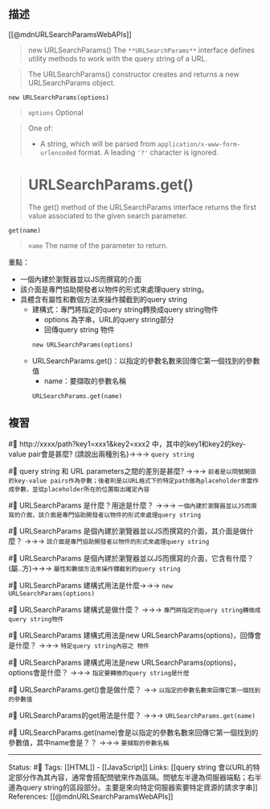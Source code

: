 ## 描述



[[@mdnURLSearchParamsWebAPIs]]
> new URLSearchParams()
> The `**URLSearchParams**` interface defines utility methods to work with the query string of a URL.


> The URLSearchParams() constructor creates and returns a new URLSearchParams object.
```
new URLSearchParams(options)
```

> `options` Optional

> One of:
> -   A string, which will be parsed from `application/x-www-form-urlencoded` format. A leading `'?'` character is ignored.

> # URLSearchParams.get()
> The get() method of the URLSearchParams interface returns the first value associated to the given search parameter.


```
get(name)
```
> `name`
> The name of the parameter to return.

重點：
- 一個內建於瀏覽器並以JS而撰寫的介面
- 該介面是專門協助開發者以物件的形式來處理query string。
- 具體含有屬性和數個方法來操作攔截到的query string
	- 建構式：專門將指定的query string轉換成query string物件
		- options 為字串，URL的query string部分
		- 回傳query string 物件
		```
		new URLSearchParams(options)
	   ```
	- URLSearchParams.get()：以指定的參數名數來回傳它第一個找到的參數值
		- name：要擷取的參數名稱
		```
	  URLSearchParams.get(name)
	   ```

## 複習


#🧠 http://xxxx/path?key1=xxx1&key2=xxx2 中，其中的key1和key2的key-value pair會是甚麼? (請說出兩種別名)->->-> `query string`
<!--SR:!2023-09-23,23,250-->

#🧠 query string 和 URL parameters之間的差別是甚麼? ->->-> `前者是以問號開頭的key-value pairs作為參數；後者則是以URL格式下的特定path做為placeholder來當作成參數，並從placeholder所在的位置取出確定內容`
<!--SR:!2023-09-03,3,230-->

#🧠 URLSearchParams 是什麼？用途是什麼？ ->->-> `一個內建於瀏覽器並以JS而撰寫的介面，該介面是專門協助開發者以物件的形式來處理query string`
<!--SR:!2023-09-02,2,248-->


#🧠 URLSearchParams 是個內建於瀏覽器並以JS而撰寫的介面，其介面是做什麼？ ->->-> `該介面是專門協助開發者以物件的形式來處理query string`
<!--SR:!2023-09-02,2,248-->


#🧠 URLSearchParams 是個內建於瀏覽器並以JS而撰寫的介面，它含有什麼？(屬..方)->->-> `屬性和數個方法來操作攔截到的query string`
<!--SR:!2023-11-21,82,230-->

#🧠  URLSearchParams 建構式用法是什麼->->-> `new URLSearchParams(options)`
<!--SR:!2023-09-02,2,248-->


#🧠 URLSearchParams 建構式是做什麼？ ->->-> `專門將指定的query string轉換成query string物件`
<!--SR:!2023-09-02,2,248-->


#🧠 URLSearchParams 建構式用法是new URLSearchParams(options)，回傳會是什麼？ ->->-> `特定query string內容之 物件`
<!--SR:!2023-09-02,2,248-->


#🧠 URLSearchParams 建構式用法是new URLSearchParams(options)，options會是什麼？ ->->-> `指定要轉換的query string是什麼`
<!--SR:!2023-09-02,2,248-->



#🧠 URLSearchParams.get()會是做什麼？ ->-> `以指定的參數名數來回傳它第一個找到的參數值`

#🧠 URLSearchParams的get用法是什麼？ ->->-> `URLSearchParams.get(name)`
<!--SR:!2023-11-08,83,230-->


#🧠 URLSearchParams.get(name)會是以指定的參數名數來回傳它第一個找到的參數值，其中name會是？？ ->->-> `要擷取的參數名稱`
<!--SR:!2023-09-19,189,250-->



---
Status: #🌱 
Tags: 
[[HTML]] - [[JavaScript]]
Links:
[[query string 會以URL的特定部分作為其內容，通常會搭配問號來作為區隔。問號左半邊為伺服器端點；右半邊為query string的區段部分。主要是來向特定伺服器索要特定資源的請求字串]]
References:
[[@mdnURLSearchParamsWebAPIs]]